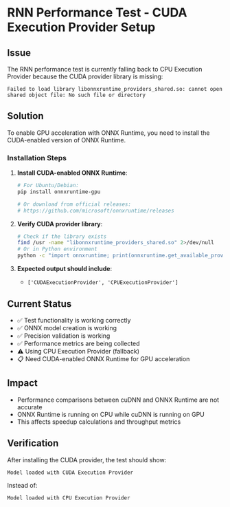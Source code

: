 # RNN Performance Test - CUDA Execution Provider Setup

## Issue
The RNN performance test is currently falling back to CPU Execution Provider because the CUDA provider library is missing:

```
Failed to load library libonnxruntime_providers_shared.so: cannot open shared object file: No such file or directory
```

## Solution
To enable GPU acceleration with ONNX Runtime, you need to install the CUDA-enabled version of ONNX Runtime.

### Installation Steps

1. **Install CUDA-enabled ONNX Runtime**:
   ```bash
   # For Ubuntu/Debian:
   pip install onnxruntime-gpu
   
   # Or download from official releases:
   # https://github.com/microsoft/onnxruntime/releases
   ```

2. **Verify CUDA provider library**:
   ```bash
   # Check if the library exists
   find /usr -name "libonnxruntime_providers_shared.so" 2>/dev/null
   # Or in Python environment
   python -c "import onnxruntime; print(onnxruntime.get_available_providers())"
   ```

3. **Expected output should include**:
   - `['CUDAExecutionProvider', 'CPUExecutionProvider']`

## Current Status
- ✅ Test functionality is working correctly
- ✅ ONNX model creation is working
- ✅ Precision validation is working
- ✅ Performance metrics are being collected
- ⚠️ Using CPU Execution Provider (fallback)
- 📋 Need CUDA-enabled ONNX Runtime for GPU acceleration

## Impact
- Performance comparisons between cuDNN and ONNX Runtime are not accurate
- ONNX Runtime is running on CPU while cuDNN is running on GPU
- This affects speedup calculations and throughput metrics

## Verification
After installing the CUDA provider, the test should show:
```
Model loaded with CUDA Execution Provider
```

Instead of:
```
Model loaded with CPU Execution Provider
```